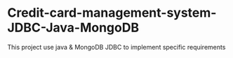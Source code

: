 # Credit-card-management-system-JDBC-Java-MongoDB
This project use java &amp; MongoDB  JDBC to implement specific requirements


